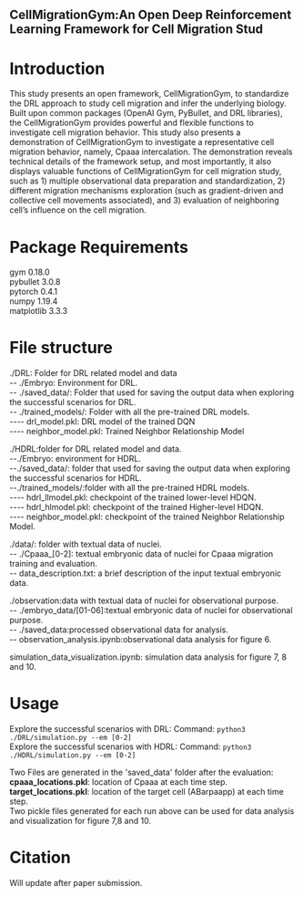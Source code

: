 ## CellMigrationGym:An Open Deep Reinforcement Learning Framework for Cell Migration Stud

# Introduction <br />
This study presents an open framework, CellMigrationGym, to standardize  the DRL approach to study cell migration and infer the underlying biology. Built upon common packages (OpenAI Gym, PyBullet, and DRL libraries), the CellMigrationGym provides powerful and flexible functions to investigate cell migration behavior. This study also presents a demonstration of CellMigrationGym to investigate a representative cell migration behavior, namely, Cpaaa intercalation. The demonstration reveals technical details of the framework setup, and most importantly, it also displays valuable functions of CellMigrationGym for cell migration study, such as 1) multiple observational data preparation and standardization, 2) different migration mechanisms exploration (such as gradient-driven and collective cell movements associated), and 3) evaluation of neighboring cell’s influence on the cell migration.

# Package Requirements <br />
gym                       0.18.0 <br />
pybullet                  3.0.8<br />
pytorch                   0.4.1 <br />
numpy                     1.19.4<br />
matplotlib                3.3.3<br />

# File structure<br />
./DRL: Folder for DRL related model and data<br />
-- ./Embryo: Environment for DRL.<br />
-- ./saved_data/: Folder that used for saving the output data when exploring the successful scenarios for DRL.<br />
-- ./trained_models/: Folder with all the pre-trained DRL models.<br />
---- drl_model.pkl: DRL model of the trained DQN<br />
---- neighbor_model.pkl: Trained Neighbor Relationship Model<br />

./HDRL:folder for DRL related model and data.<br />
--./Embryo: environment for HDRL.<br />
--./saved_data/: folder that used for saving the output data when exploring the successful scenarios for HDRL.<br />
--./trained_models/:folder with all the pre-trained HDRL models.<br />
---- hdrl_llmodel.pkl: checkpoint of the trained lower-level HDQN.<br />
---- hdrl_hlmodel.pkl: checkpoint of the trained Higher-level HDQN.<br />
---- neighbor_model.pkl: checkpoint of the trained Neighbor Relationship Model.<br />

./data/: folder with textual data of nuclei.<br />
-- ./Cpaaa_[0-2]: textual embryonic data of nuclei for Cpaaa migration training and evaluation.<br />
-- data_description.txt: a brief description of the input textual embryonic data.<br />

./observation:data with textual data of nuclei for observational purpose.<br />
-- ./embryo_data/[01-06]:textual embryonic data of nuclei for observational purpose.<br />
-- ./saved_data:processed observational data for analysis.<br />
-- observation_analysis.ipynb:observational data analysis for figure 6.<br />

simulation_data_visualization.ipynb: simulation data analysis for figure 7, 8 and 10.<br />

# Usage <br />
Explore the successful scenarios with DRL: Command: ```python3 ./DRL/simulation.py --em [0-2]```<br />
Explore the successful scenarios with HDRL: Command: ```python3 ./HDRL/simulation.py --em [0-2]```<br />

Two Files are generated in the 'saved_data' folder after the evaluation:<br />
**cpaaa_locations.pkl**: location of Cpaaa at each time step.<br />
**target_locations.pkl**: location of the target cell (ABarpaapp) at each time step.<br />
Two pickle files generated for each run above can be used for data analysis and visualization for figure 7,8 and 10.

# Citation <br />
Will update after paper submission.
